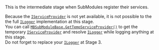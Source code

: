 This is the intermediate stage when SubModules register their services.  
  
Because the [``IServiceProvider``](xref:System.IServiceProvider) is not yet available, it is not possible to the the full [``ILogger``](xref:Microsoft.Extensions.Logging.ILogger) implementation at this stage.  
You can call [``MBSubModuleBase.GetTempServiceProvider()``](xref:Bannerlord.ButterLib.Common.Extensions.DependencyInjectionExtensions#collapsible-Bannerlord_ButterLib_Common_Extensions_DependencyInjectionExtensions_GetTempServiceProvider_TaleWorlds_MountAndBlade_MBSubModuleBase_) to get the temporary [``IServiceProvider``](xref:System.IServiceProvider) and resolve [``ILogger``](xref:Microsoft.Extensions.Logging.ILogger) while logging anything at this stage.  
Do not forget to replace your [``ILogger``](xref:Microsoft.Extensions.Logging.ILogger) at Stage 3.  